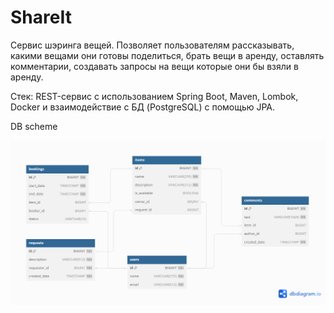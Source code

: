 # ShareIt
Cервис шэринга вещей. Позволяет пользователям рассказывать, какими вещами они
готовы поделиться, брать вещи в аренду, оставлять комментарии, создавать запросы на вещи которые они бы взяли в аренду.

Стек: REST-сервис с использованием Spring Boot, Maven, Lombok, Docker и взаимодействие с БД
(PostgreSQL) с помощью JPA.

DB scheme

![DB scheme](server/src/main/resources/db_scheme.png)
